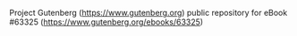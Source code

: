 Project Gutenberg (https://www.gutenberg.org) public repository for
eBook #63325 (https://www.gutenberg.org/ebooks/63325)
